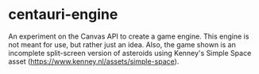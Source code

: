 # centauri-engine
An experiment on the Canvas API to create a game engine.
This engine is not meant for use, but rather just an idea.
Also, the game shown is an incomplete split-screen version of asteroids using Kenney's Simple Space asset (https://www.kenney.nl/assets/simple-space).